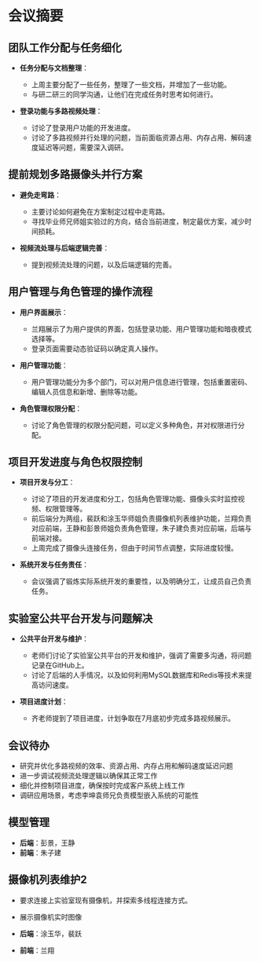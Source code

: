 # 会议摘要

## 团队工作分配与任务细化

- **任务分配与文档整理**：
  - 上周主要分配了一些任务，整理了一些文档，并增加了一些功能。
  - 与研二研三的同学沟通，让他们在完成任务时思考如何进行。

- **登录功能与多路视频处理**：
  - 讨论了登录用户功能的开发进度。
  - 讨论了多路视频并行处理的问题，当前面临资源占用、内存占用、解码速度延迟等问题，需要深入调研。

## 提前规划多路摄像头并行方案

- **避免走弯路**：
  - 主要讨论如何避免在方案制定过程中走弯路。
  - 寻找毕业师兄师姐实验过的方向，结合当前进度，制定最优方案，减少时间损耗。

- **视频流处理与后端逻辑完善**：
  - 提到视频流处理的问题，以及后端逻辑的完善。

## 用户管理与角色管理的操作流程

- **用户界面展示**：
  - 兰翔展示了为用户提供的界面，包括登录功能、用户管理功能和暗夜模式选择等。
  - 登录页面需要动态验证码以确定真人操作。

- **用户管理功能**：
  - 用户管理功能分为多个部门，可以对用户信息进行管理，包括重置密码、编辑人员信息和新增、删除等功能。

- **角色管理权限分配**：
  - 讨论了角色管理的权限分配问题，可以定义多种角色，并对权限进行分配。

## 项目开发进度与角色权限控制

- **项目开发与分工**：
  - 讨论了项目的开发进度和分工，包括角色管理功能、摄像头实时监控视频、权限管理等。
  - 前后端分为两组，裴跃和涂玉华师姐负责摄像机列表维护功能，兰翔负责对应前端，王静和彭景师姐负责角色管理，朱子建负责对应前端，后端与前端对接。
  - 上周完成了摄像头连接任务，但由于时间节点调整，实际进度较慢。

- **系统开发与任务责任**：
  - 会议强调了锻炼实际系统开发的重要性，以及明确分工，让成员自己负责任务。

## 实验室公共平台开发与问题解决

- **公共平台开发与维护**：
  - 老师们讨论了实验室公共平台的开发和维护，强调了需要多沟通，将问题记录在GitHub上。
  - 讨论了后端的人手情况，以及如何利用MySQL数据库和Redis等技术来提高访问速度。

- **项目进度计划**：
  - 齐老师提到了项目进度，计划争取在7月底初步完成多路视频展示。

## 会议待办

- 研究并优化多路视频的效率、资源占用、内存占用和解码速度延迟问题
- 进一步调试视频流处理逻辑以确保其正常工作
- 细化并控制项目进度，确保按时完成客户系统上线工作
- 调研应用场景，考虑李坤袁师兄负责模型嵌入系统的可能性

## 模型管理

- **后端**：彭景，王静
- **前端**：朱子建

## 摄像机列表维护2

- 要求连接上实验室现有摄像机，并探索多线程连接方式。
- 展示摄像机实时图像

- **后端**：涂玉华，裴跃
- **前端**：兰翔
